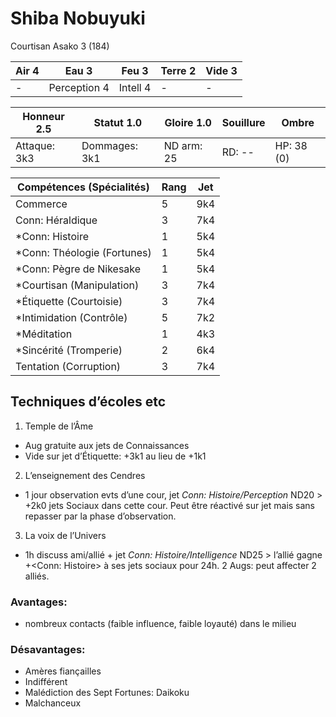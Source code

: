 # Shiba Nobuyuki

Courtisan Asako 3 (184)

| **Air** 4     | **Eau** 3     | **Feu** 3     | **Terre** 2   | **Vide** 3
| ------------- | ------------- | ------------- | ------------- | -------------
| -             | Perception 4  | Intell 4      | -             | -

| Honneur 2.5   | Statut 1.0    | Gloire 1.0    | Souillure     | Ombre
| ------------- | ------------- | ------------- | ------------- | -------------
| Attaque: 3k3  | Dommages: 3k1 | ND arm: 25    | RD: --        | HP: 38 (0)

| Compétences (Spécialités)                     | Rang  | Jet
| --------------------------------------------- | ----- | -------
| Commerce                                      | 5     | 9k4
| Conn: Héraldique                              | 3     | 7k4
| *Conn: Histoire                               | 1     | 5k4
| *Conn: Théologie (Fortunes)                   | 1     | 5k4
| *Conn: Pègre de Nikesake                      | 1     | 5k4
| *Courtisan (Manipulation)                     | 3     | 7k4
| *Étiquette (Courtoisie)                       | 3     | 7k4
| *Intimidation (Contrôle)                      | 5     | 7k2
| *Méditation                                   | 1     | 4k3
| *Sincérité (Tromperie)                        | 2     | 6k4
| Tentation (Corruption)                        | 3     | 7k4

## Techniques d’écoles etc

1. Temple de l’Âme
  * Aug gratuite aux jets de Connaissances
  * Vide sur jet d’Étiquette: +3k1 au lieu de +1k1
2. L’enseignement des Cendres
  * 1 jour observation evts d’une cour, jet *Conn: Histoire/Perception* ND20 >
    +2k0 jets Sociaux dans cette cour. Peut être réactivé sur jet mais sans
    repasser par la phase d’observation.
3. La voix de l’Univers
  * 1h discuss ami/allié + jet *Conn: Histoire/Intelligence* ND25 > l’allié gagne
    +<Conn: Histoire> à ses jets sociaux pour 24h. 2 Augs: peut affecter 2 alliés.

### Avantages:

* nombreux contacts (faible influence, faible loyauté) dans le milieu

### Désavantages:

* Amères fiançailles
* Indifférent
* Malédiction des Sept Fortunes: Daikoku
* Malchanceux

